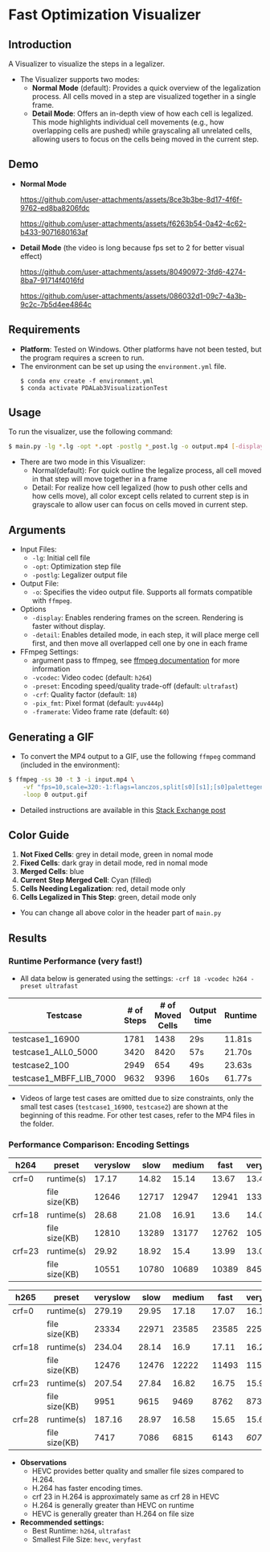 # Fast Optimization Visualizer

## Introduction
A Visualizer to visualize the steps in a legalizer.  
- The Visualizer supports two modes:
  - **Normal Mode** (default): Provides a quick overview of the legalization process. All cells moved in a step are visualized together in a single frame.
  - **Detail Mode**: Offers an in-depth view of how each cell is legalized. This mode highlights individual cell movements (e.g., how overlapping cells are pushed) while grayscaling all unrelated cells, allowing users to focus on the cells being moved in the current step.

## Demo
- **Normal Mode**

  https://github.com/user-attachments/assets/8ce3b3be-8d17-4f6f-9762-ed8ba8206fdc

  https://github.com/user-attachments/assets/f6263b54-0a42-4c62-b433-9071680163af

- **Detail Mode**  (the video is long because fps set to 2 for better visual effect)

  https://github.com/user-attachments/assets/80490972-3fd6-4274-8ba7-91714f4016fd

  https://github.com/user-attachments/assets/086032d1-09c7-4a3b-9c2c-7b5d4ee4864c

## Requirements

- **Platform**: Tested on Windows. Other platforms have not been tested, but the program requires a screen to run.
- The environment can be set up using the `environment.yml` file.
  ```
  $ conda env create -f environment.yml
  $ conda activate PDALab3VisualizationTest
  ```

## Usage
To run the visualizer, use the following command:
```bash
$ main.py -lg *.lg -opt *.opt -postlg *_post.lg -o output.mp4 [-display] [-detail] [-vcodec VCODEC] [-preset PRESET] [-crf CRF] [-pix_fmt PIX_FMT] [-framerate FPS]
```
- There are two mode in this Visualizer:
  - Normal(default): For quick outline the legalize process, all cell moved in that step will move together in a frame
  - Detail: For realize how cell legalized (how to push other cells and how cells move), all color except cells related to current step is in grayscale to allow user can focus on cells moved in current step.  

## Arguments
- Input Files:
  - `-lg`: Initial cell file
  - `-opt`: Optimization step file
  - `-postlg`: Legalizer output file
- Output File:
  - `-o`: Specifies the video output file. Supports all formats compatible with `ffmpeg`.
- Options
  - `-display`: Enables rendering frames on the screen. Rendering is faster without display.
  - `-detail`: Enables detailed mode, in each step, it will place merge cell first, and then move all overlapped cell one by one in each frame
- FFmpeg Settings:
  - argument pass to ffmpeg, see [ffmpeg documentation](https://www.ffmpeg.org/ffmpeg.html) for more information
  - `-vcodec`: Video codec (default: `h264`)
  - `-preset`: Encoding speed/quality trade-off (default: `ultrafast`)
  - `-crf`: Quality factor (default: `18`)
  - `-pix_fmt`: Pixel format (default: `yuv444p`)
  - `-framerate`: Video frame rate (default: `60`)

## Generating a GIF
- To convert the MP4 output to a GIF, use the following `ffmpeg` command (included in the environment):
```bash
$ ffmpeg -ss 30 -t 3 -i input.mp4 \
    -vf "fps=10,scale=320:-1:flags=lanczos,split[s0][s1];[s0]palettegen[p];[s1][p]paletteuse" \
    -loop 0 output.gif
```
-  Detailed instructions are available in this [Stack Exchange post](https://superuser.com/questions/556029/how-do-i-convert-a-video-to-gif-using-ffmpeg-with-reasonable-quality)

## Color Guide
1. **Not Fixed Cells**: grey in detail mode, green in nomal mode
2. **Fixed Cells**: dark gray in detail mode, red in nomal mode
3. **Merged Cells**: blue
4. **Current Step Merged Cell**: Cyan (filled)
5. **Cells Needing Legalization**: red, detail mode only
6. **Cells Legalized in This Step**: green, detail mode only
- You can change all above color in the header part of `main.py`

## Results
### Runtime Performance (very fast!)
  - All data below is generated using the settings: `-crf 18 -vcodec h264 -preset ultrafast`

|      Testcase     |# of Steps|# of Moved Cells|Output time|Runtime|Generate Speed|
|-------------------|----------|----------------|-----------|-------|--------------|
|  testcase1_16900  |    1781  |      1438      |    29s    | 11.81s|   150.80fps  |
|testcase1_ALL0_5000|    3420  |      8420      |    57s    | 21.70s|   157.60fps  |
|   testcase2_100   |    2949  |      654       |    49s    | 23.63s|   124.79fps  |
|testcase1_MBFF_LIB_7000|9632  |      9396      |    160s   | 61.77s|   155.93fps  |

- Videos of large test cases are omitted due to size constraints, only the small test cases (`testcase1_16900`, `testcase2`) are shown at the beginning of this readme. For other test cases, refer to the MP4 files in the folder.

### Performance Comparison: Encoding Settings

| h264 |    preset   | veryslow |  slow | medium | fast |veryfast|ultrafast|
|------|-------------|----------|-------|--------|------|--------|---------|
|crf=0 | runtime(s)  |  17.17   | 14.82 |  15.14 | 13.67|  13.46 |  12.38  |
|      |file size(KB)|  12646   | 12717 |  12947 | 12941|  13329 |  23141  |
|crf=18| runtime(s)  |  28.68   | 21.08 |  16.91 | 13.6 |  14.02 | *12.36* |
|      |file size(KB)|  12810   | 13289 |  13177 | 12762|  10552 |  22972  |
|crf=23| runtime(s)  |  29.92   | 18.92 |  15.4  | 13.99|  13.06 |  12.38  |
|      |file size(KB)|  10551   | 10780 |  10689 | 10389|   8453 |  18263  |

| h265 |    preset   | veryslow |  slow | medium | fast |veryfast|ultrafast|
|------|-------------|----------|-------|--------|------|--------|---------|
|crf=0 | runtime(s)  |  279.19  | 29.95 |  17.18 | 17.07|  16.16 |   15    |
|      |file size(KB)|  23334   | 22971 |  23585 | 23585|  22539 |  27940  |
|crf=18| runtime(s)  |  234.04  | 28.14 |  16.9  | 17.11|  16.24 |  14.54  |
|      |file size(KB)|  12476   | 12476 |  12222 | 11493|  11510 |  13487  |
|crf=23| runtime(s)  |  207.54  | 27.84 |  16.82 | 16.75|  15.98 |  14.66  |
|      |file size(KB)|   9951   | 9615  |   9469 | 8762 |   8733 |  10091  |
|crf=28| runtime(s)  |  187.16  | 28.97 |  16.58 | 15.65|  15.65 |  14.56  |
|      |file size(KB)|   7417   | 7086  |   6815 | 6143 | *6071* |   6975  |
- **Observations**
  - HEVC provides better quality and smaller file sizes compared to H.264.
  - H.264 has faster encoding times.
  - crf 23 in H.264 is approximately same as crf 28 in HEVC
  - H.264 is generally greater than HEVC on runtime
  - HEVC is generally greater than H.264 on file size
- **Recommended settings:**
  - Best Runtime: `h264`, `ultrafast`
  - Smallest File Size: `hevc`, `veryfast`

